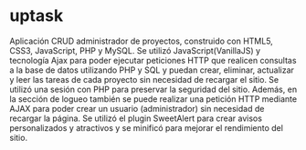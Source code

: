 # uptask

Aplicación CRUD administrador de proyectos, construido con HTML5, CSS3, JavaScript, PHP y MySQL.
Se utilizó JavaScript(VanillaJS) y tecnología Ajax para poder ejecutar peticiones HTTP que realicen consultas a la base de datos utilizando PHP y SQL y puedan crear,
eliminar, actualizar y leer las tareas de cada proyecto sin necesidad de recargar el sitio.
Se utilizó una sesión con PHP para preservar la seguridad del sitio. Además, en la sección de logueo también se puede realizar una petición
HTTP mediante AJAX para poder crear un usuario (administrador) sin necesidad de recargar la página.
Se utilizó el plugin SweetAlert para crear avisos personalizados y atractivos y se minificó para mejorar el rendimiento del sitio.
